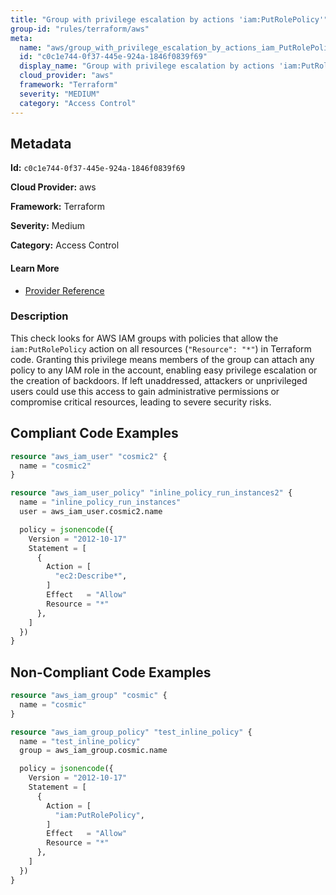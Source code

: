 ```yaml
---
title: "Group with privilege escalation by actions 'iam:PutRolePolicy'"
group-id: "rules/terraform/aws"
meta:
  name: "aws/group_with_privilege_escalation_by_actions_iam_PutRolePolicy"
  id: "c0c1e744-0f37-445e-924a-1846f0839f69"
  display_name: "Group with privilege escalation by actions 'iam:PutRolePolicy'"
  cloud_provider: "aws"
  framework: "Terraform"
  severity: "MEDIUM"
  category: "Access Control"
---
```

## Metadata

**Id:** `c0c1e744-0f37-445e-924a-1846f0839f69`

**Cloud Provider:** aws

**Framework:** Terraform

**Severity:** Medium

**Category:** Access Control

#### Learn More

 - [Provider Reference](https://registry.terraform.io/providers/hashicorp/aws/latest/docs/resources/iam_group_policy#policy)

### Description

 This check looks for AWS IAM groups with policies that allow the `iam:PutRolePolicy` action on all resources (`"Resource": "*"`) in Terraform code. Granting this privilege means members of the group can attach any policy to any IAM role in the account, enabling easy privilege escalation or the creation of backdoors. If left unaddressed, attackers or unprivileged users could use this access to gain administrative permissions or compromise critical resources, leading to severe security risks.


## Compliant Code Examples
```terraform
resource "aws_iam_user" "cosmic2" {
  name = "cosmic2"
}

resource "aws_iam_user_policy" "inline_policy_run_instances2" {
  name = "inline_policy_run_instances"
  user = aws_iam_user.cosmic2.name

  policy = jsonencode({
    Version = "2012-10-17"
    Statement = [
      {
        Action = [
          "ec2:Describe*",
        ]
        Effect   = "Allow"
        Resource = "*"
      },
    ]
  })
}

```
## Non-Compliant Code Examples
```terraform
resource "aws_iam_group" "cosmic" {
  name = "cosmic"
}

resource "aws_iam_group_policy" "test_inline_policy" {
  name = "test_inline_policy"
  group = aws_iam_group.cosmic.name

  policy = jsonencode({
    Version = "2012-10-17"
    Statement = [
      {
        Action = [
          "iam:PutRolePolicy",
        ]
        Effect   = "Allow"
        Resource = "*"
      },
    ]
  })
}



```